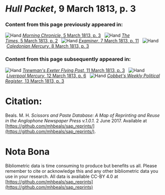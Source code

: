 # *Hull Packet*, 9 March 1813, p. 3  
  
### Content from this page previously appeared in:  
![Hand](http://scissorsandpaste.net/wp-content/uploads/2017/06/smallhandpointer.png) [*Morning Chronicle*, 5 March 1813, p. 3](https://mhbeals.github.io/sap_html/Morning-Chronicle/Morning-Chronicle-5-March-1813-p-3)  
![Hand](http://scissorsandpaste.net/wp-content/uploads/2017/06/smallhandpointer.png) [*The Times*, 5 March 1813, p. 2](https://mhbeals.github.io/sap_html/The-Times/The-Times-5-March-1813-p-2)  
![Hand](http://scissorsandpaste.net/wp-content/uploads/2017/06/smallhandpointer.png) [*Examiner*, 7 March 1813, p. 11](https://mhbeals.github.io/sap_html/Examiner/Examiner-7-March-1813-p-11)  
![Hand](http://scissorsandpaste.net/wp-content/uploads/2017/06/smallhandpointer.png) [*Caledonian Mercury*, 8 March 1813, p. 3](https://mhbeals.github.io/sap_html/Caledonian-Mercury/Caledonian-Mercury-8-March-1813-p-3)  
  
### Content from this page subsequently appeared in:  
![Hand](http://scissorsandpaste.net/wp-content/uploads/2017/06/smallhandpointer.png) [*Trewman's Exeter Flying Post*, 11 March 1813, p. 3](https://mhbeals.github.io/sap_html/Trewman's-Exeter-Flying-Post/Trewman's-Exeter-Flying-Post-11-March-1813-p-3)  
![Hand](http://scissorsandpaste.net/wp-content/uploads/2017/06/smallhandpointer.png) [*Liverpool Mercury*, 12 March 1813, p. 6](https://mhbeals.github.io/sap_html/Liverpool-Mercury/Liverpool-Mercury-12-March-1813-p-6)  
![Hand](http://scissorsandpaste.net/wp-content/uploads/2017/06/smallhandpointer.png) [*Cobbet's Weekly Political Register*, 13 March 1813, p. 3](https://mhbeals.github.io/sap_html/Cobbet's-Weekly-Political-Register/Cobbet's-Weekly-Political-Register-13-March-1813-p-3)  


# Citation: 

Beals. M. H. *Scissors and Paste Database: A Map of Reprinting and Reuse in the Anglophone Newspaper Press v.1.0.1.* 2 June 2017. Available at [https://github.com/mhbeals/sap_reprints/](https://github.com/mhbeals/sap_reprints/). 

# Nota Bona

Bibliometric data is time consuming to produce but benefits us all. Please remember to cite or acknowledge this and any other bibliometric data you use in your research. All data is available CC-BY 4.0 at [https://github.com/mhbeals/sap_reprints](https://github.com/mhbeals/sap_reprints)